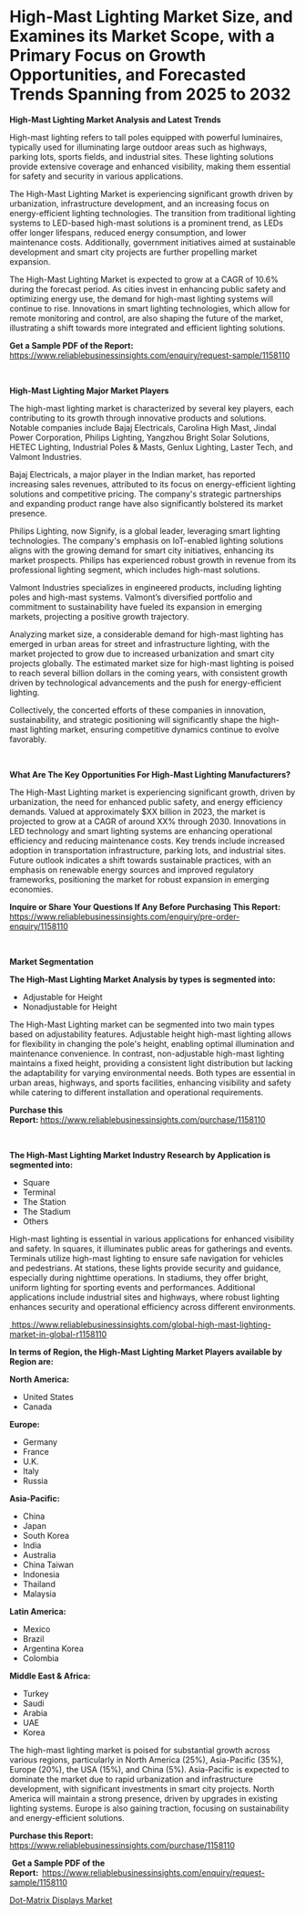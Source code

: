 <p><h1>High-Mast Lighting Market Size, and Examines its Market Scope, with a Primary Focus on Growth Opportunities, and Forecasted Trends Spanning from 2025 to 2032</h1></p><p><strong>High-Mast Lighting Market Analysis and Latest Trends</strong></p>
<p><p>High-mast lighting refers to tall poles equipped with powerful luminaires, typically used for illuminating large outdoor areas such as highways, parking lots, sports fields, and industrial sites. These lighting solutions provide extensive coverage and enhanced visibility, making them essential for safety and security in various applications.</p><p>The High-Mast Lighting Market is experiencing significant growth driven by urbanization, infrastructure development, and an increasing focus on energy-efficient lighting technologies. The transition from traditional lighting systems to LED-based high-mast solutions is a prominent trend, as LEDs offer longer lifespans, reduced energy consumption, and lower maintenance costs. Additionally, government initiatives aimed at sustainable development and smart city projects are further propelling market expansion.</p><p>The High-Mast Lighting Market is expected to grow at a CAGR of 10.6% during the forecast period. As cities invest in enhancing public safety and optimizing energy use, the demand for high-mast lighting systems will continue to rise. Innovations in smart lighting technologies, which allow for remote monitoring and control, are also shaping the future of the market, illustrating a shift towards more integrated and efficient lighting solutions.</p></p>
<p><strong>Get a Sample PDF of the Report:&nbsp;</strong> <a href="https://www.reliablebusinessinsights.com/enquiry/request-sample/1158110?utm_campaign=2174&utm_medium=2&utm_source=Github&utm_content=ia&utm_term=09022025&utm_id=high-mast-lighting">https://www.reliablebusinessinsights.com/enquiry/request-sample/1158110</a></p>
<p>&nbsp;</p>
<p><strong>High-Mast Lighting Major Market Players</strong></p>
<p><p>The high-mast lighting market is characterized by several key players, each contributing to its growth through innovative products and solutions. Notable companies include Bajaj Electricals, Carolina High Mast, Jindal Power Corporation, Philips Lighting, Yangzhou Bright Solar Solutions, HETEC Lighting, Industrial Poles & Masts, Genlux Lighting, Laster Tech, and Valmont Industries.</p><p>Bajaj Electricals, a major player in the Indian market, has reported increasing sales revenues, attributed to its focus on energy-efficient lighting solutions and competitive pricing. The company's strategic partnerships and expanding product range have also significantly bolstered its market presence.</p><p>Philips Lighting, now Signify, is a global leader, leveraging smart lighting technologies. The company's emphasis on IoT-enabled lighting solutions aligns with the growing demand for smart city initiatives, enhancing its market prospects. Philips has experienced robust growth in revenue from its professional lighting segment, which includes high-mast solutions.</p><p>Valmont Industries specializes in engineered products, including lighting poles and high-mast systems. Valmont’s diversified portfolio and commitment to sustainability have fueled its expansion in emerging markets, projecting a positive growth trajectory.</p><p>Analyzing market size, a considerable demand for high-mast lighting has emerged in urban areas for street and infrastructure lighting, with the market projected to grow due to increased urbanization and smart city projects globally. The estimated market size for high-mast lighting is poised to reach several billion dollars in the coming years, with consistent growth driven by technological advancements and the push for energy-efficient lighting.</p><p>Collectively, the concerted efforts of these companies in innovation, sustainability, and strategic positioning will significantly shape the high-mast lighting market, ensuring competitive dynamics continue to evolve favorably.</p></p>
<p>&nbsp;</p>
<p><strong>What Are The Key Opportunities For High-Mast Lighting Manufacturers?</strong></p>
<p><p>The High-Mast Lighting market is experiencing significant growth, driven by urbanization, the need for enhanced public safety, and energy efficiency demands. Valued at approximately $XX billion in 2023, the market is projected to grow at a CAGR of around XX% through 2030. Innovations in LED technology and smart lighting systems are enhancing operational efficiency and reducing maintenance costs. Key trends include increased adoption in transportation infrastructure, parking lots, and industrial sites. Future outlook indicates a shift towards sustainable practices, with an emphasis on renewable energy sources and improved regulatory frameworks, positioning the market for robust expansion in emerging economies.</p></p>
<p><strong>Inquire or Share Your Questions If Any Before Purchasing This Report:</strong> <a href="https://www.reliablebusinessinsights.com/enquiry/pre-order-enquiry/1158110?utm_campaign=2174&utm_medium=2&utm_source=Github&utm_content=ia&utm_term=09022025&utm_id=high-mast-lighting">https://www.reliablebusinessinsights.com/enquiry/pre-order-enquiry/1158110</a></p>
<p>&nbsp;</p>
<p><strong>Market Segmentation</strong></p>
<p><strong>The High-Mast Lighting Market Analysis by types is segmented into:</strong></p>
<p><ul><li>Adjustable for Height</li><li>Nonadjustable for Height</li></ul></p>
<p><p>The High-Mast Lighting market can be segmented into two main types based on adjustability features. Adjustable height high-mast lighting allows for flexibility in changing the pole's height, enabling optimal illumination and maintenance convenience. In contrast, non-adjustable high-mast lighting maintains a fixed height, providing a consistent light distribution but lacking the adaptability for varying environmental needs. Both types are essential in urban areas, highways, and sports facilities, enhancing visibility and safety while catering to different installation and operational requirements.</p></p>
<p><strong>Purchase this Report:&nbsp;</strong><a href="https://www.reliablebusinessinsights.com/purchase/1158110?utm_campaign=2174&utm_medium=2&utm_source=Github&utm_content=ia&utm_term=09022025&utm_id=high-mast-lighting">https://www.reliablebusinessinsights.com/purchase/1158110</a></p>
<p>&nbsp;</p>
<p><strong>The High-Mast Lighting Market Industry Research by Application is segmented into:</strong></p>
<p><ul><li>Square</li><li>Terminal</li><li>The Station</li><li>The Stadium</li><li>Others</li></ul></p>
<p><p>High-mast lighting is essential in various applications for enhanced visibility and safety. In squares, it illuminates public areas for gatherings and events. Terminals utilize high-mast lighting to ensure safe navigation for vehicles and pedestrians. At stations, these lights provide security and guidance, especially during nighttime operations. In stadiums, they offer bright, uniform lighting for sporting events and performances. Additional applications include industrial sites and highways, where robust lighting enhances security and operational efficiency across different environments.</p></p>
<p><a href="https://www.reliablebusinessinsights.com/global-high-mast-lighting-market-in-global-r1158110?utm_campaign=2174&utm_medium=2&utm_source=Github&utm_content=ia&utm_term=09022025&utm_id=high-mast-lighting">&nbsp;https://www.reliablebusinessinsights.com/global-high-mast-lighting-market-in-global-r1158110</a></p>
<p><strong>In terms of Region, the High-Mast Lighting Market Players available by Region are:</strong></p>
<p>
    <p> <strong> North America: </strong>
        <ul>
            <li>United States</li>
            <li>Canada</li>
        </ul>
        </p> 
    <p> <strong> Europe: </strong>
        <ul>
            <li>Germany</li>
            <li>France</li>
            <li>U.K.</li>
            <li>Italy</li>
            <li>Russia</li>
        </ul>
        </p> 
    <p> <strong> Asia-Pacific: </strong>
        <ul>
            <li>China</li>
            <li>Japan</li>
            <li>South Korea</li>
            <li>India</li>
            <li>Australia</li>
            <li>China Taiwan</li>
            <li>Indonesia</li>
            <li>Thailand</li>
            <li>Malaysia</li>
        </ul>
        </p> 
    <p> <strong> Latin America: </strong>
        <ul>
            <li>Mexico</li>
            <li>Brazil</li>
            <li>Argentina Korea</li>
            <li>Colombia</li>
        </ul>
        </p> 
    <p> <strong> Middle East & Africa: </strong>
        <ul>
            <li>Turkey</li>
            <li>Saudi</li>
            <li>Arabia</li>
            <li>UAE</li>
            <li>Korea</li>
        </ul>
    </p>
    </p>
<p><p>The high-mast lighting market is poised for substantial growth across various regions, particularly in North America (25%), Asia-Pacific (35%), Europe (20%), the USA (15%), and China (5%). Asia-Pacific is expected to dominate the market due to rapid urbanization and infrastructure development, with significant investments in smart city projects. North America will maintain a strong presence, driven by upgrades in existing lighting systems. Europe is also gaining traction, focusing on sustainability and energy-efficient solutions.</p></p>
<p><strong>Purchase this Report: </strong><a href="https://www.reliablebusinessinsights.com/purchase/1158110?utm_campaign=2174&utm_medium=2&utm_source=Github&utm_content=ia&utm_term=09022025&utm_id=high-mast-lighting">https://www.reliablebusinessinsights.com/purchase/1158110</a></p>
<p>&nbsp;<strong>Get a Sample PDF of the Report:&nbsp;&nbsp;</strong><a href="https://www.reliablebusinessinsights.com/enquiry/request-sample/1158110?utm_campaign=2174&utm_medium=2&utm_source=Github&utm_content=ia&utm_term=09022025&utm_id=high-mast-lighting">https://www.reliablebusinessinsights.com/enquiry/request-sample/1158110</a></p>
<p><strong></strong></p>
<p><p><a href="https://github.com/rosamariarocque98/Market-Research-Report-List-1/blob/main/dot-matrix-displays-market.md?utm_campaign=2174&utm_medium=2&utm_source=Github&utm_content=ia&utm_term=09022025&utm_id=high-mast-lighting">Dot-Matrix Displays Market</a></p></p>